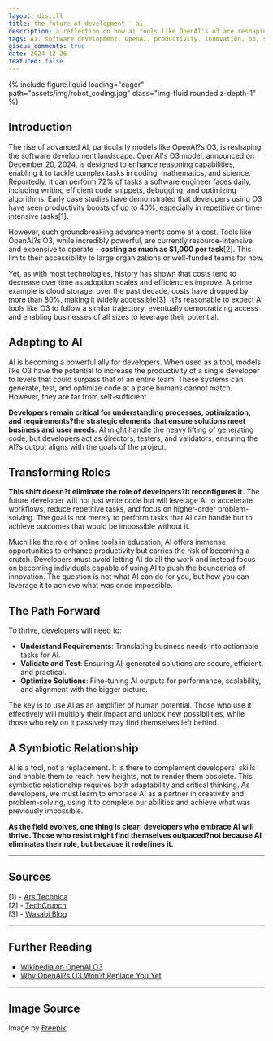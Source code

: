 ```yaml
---
layout: distill
title: the future of development - ai
description: a reflection on how ai tools like OpenAI's o3 are reshaping the role of developers, amplifying their capabilities rather than replacing them.
tags: AI, software development, OpenAI, productivity, innovation, o3, software engineering, developer, development
giscus_comments: true
date: 2024-12-26
featured: false
---
```


<div class="row mt-3">
    <div class="col-sm mt-3 mt-md-0">
        {% include figure.liquid loading="eager" path="assets/img/robot_coding.jpg" class="img-fluid rounded z-depth-1" %}
    </div>
</div>

## Introduction

The rise of advanced AI, particularly models like OpenAI?s O3, is reshaping the software development landscape. OpenAI's O3 model, announced on December 20, 2024, is designed to enhance reasoning capabilities, enabling it to tackle complex tasks in coding, mathematics, and science. Reportedly, it can perform 72% of tasks a software engineer faces daily, including writing efficient code snippets, debugging, and optimizing algorithms. Early case studies have demonstrated that developers using O3 have seen productivity boosts of up to 40%, especially in repetitive or time-intensive tasks[1].

However, such groundbreaking advancements come at a cost. Tools like OpenAI?s O3, while incredibly powerful, are currently resource-intensive and expensive to operate - **costing as much as $1,000 per task**[2]. This limits their accessibility to large organizations or well-funded teams for now. 

Yet, as with most technologies, history has shown that costs tend to decrease over time as adoption scales and efficiencies improve. A prime example is cloud storage: over the past decade, costs have dropped by more than 80%, making it widely accessible[3]. It?s reasonable to expect AI tools like O3 to follow a similar trajectory, eventually democratizing access and enabling businesses of all sizes to leverage their potential.

## Adapting to AI

AI is becoming a powerful ally for developers. When used as a tool, models like O3 have the potential to increase the productivity of a single developer to levels that could surpass that of an entire team. These systems can generate, test, and optimize code at a pace humans cannot match. However, they are far from self-sufficient.

**Developers remain critical for understanding processes, optimization, and requirements?the strategic elements that ensure solutions meet business and user needs**. AI might handle the heavy lifting of generating code, but developers act as directors, testers, and validators, ensuring the AI?s output aligns with the goals of the project.

## Transforming Roles

**This shift doesn?t eliminate the role of developers?it reconfigures it.** The future developer will not just write code but will leverage AI to accelerate workflows, reduce repetitive tasks, and focus on higher-order problem-solving. The goal is not merely to perform tasks that AI can handle but to achieve outcomes that would be impossible without it.

Much like the role of online tools in education, AI offers immense opportunities to enhance productivity but carries the risk of becoming a crutch. Developers must avoid letting AI do all the work and instead focus on becoming individuals capable of using AI to push the boundaries of innovation. The question is not what AI can do for you, but how you can leverage it to achieve what was once impossible.

## The Path Forward

To thrive, developers will need to:
- **Understand Requirements**: Translating business needs into actionable tasks for AI.
- **Validate and Test**: Ensuring AI-generated solutions are secure, efficient, and practical.
- **Optimize Solutions**: Fine-tuning AI outputs for performance, scalability, and alignment with the bigger picture.

The key is to use AI as an amplifier of human potential. Those who use it effectively will multiply their impact and unlock new possibilities, while those who rely on it passively may find themselves left behind.

## A Symbiotic Relationship

AI is a tool, not a replacement. It is there to complement developers' skills and enable them to reach new heights, not to render them obsolete. This symbiotic relationship requires both adaptability and critical thinking. As developers, we must learn to embrace AI as a partner in creativity and problem-solving, using it to complete our abilities and achieve what was previously impossible.

**As the field evolves, one thing is clear: developers who embrace AI will thrive. Those who resist might find themselves outpaced?not because AI eliminates their role, but because it redefines it.**

---

## Sources

[1] - [Ars Technica](https://arstechnica.com/information-technology/2024/12/openai-announces-o3-and-o3-mini-its-next-simulated-reasoning-models/)  
[2] - [TechCrunch](https://techcrunch.com/2024/12/23/openais-o3-suggests-ai-models-are-scaling-in-new-ways-but-so-are-the-costs/)  
[3] - [Wasabi Blog](https://wasabi.com/blog/industry/cloud-storage-fee-inflation)  

---

## Further Reading

- [Wikipedia on OpenAI O3](https://en.wikipedia.org/wiki/OpenAI_o3)  
- [Why OpenAI?s O3 Won?t Replace You Yet](https://medium.com/@tsecretdeveloper/why-openais-o3-won-t-replace-you-yet-21699ac3d5c6)  

---

## Image Source

Image by [Freepik](https://www.freepik.com/).
